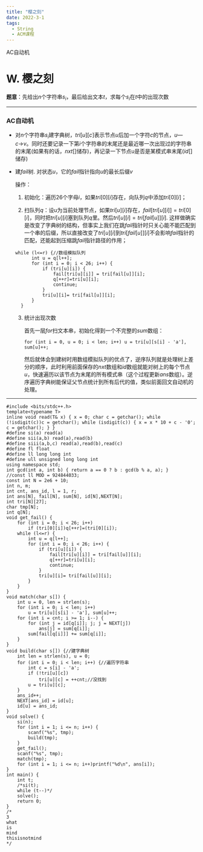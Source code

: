 ```yaml
---
title: "樱之刻"
date: 2022-3-1
tags:
  - String
  - ACM课程
---
```


AC自动机

<!-- more -->

# W. 樱之刻

**题意**：先给出$n$个字符串$s_i$，最后给出文本$t$，求每个$s_i$在$t$中的出现次数

***

### AC自动机

* 对$n$个字符串$s_i$建字典树，$tri[u][c]$表示节点$u$后加一个字符$c$的节点，$u$—$c$→$v$。同时还要记录一下第$i$个字符串的末尾还是最近哪一次出现过的字符串的末尾(如果有的话，$nxt[]$储存)，再记录一下节点u是否是某模式串末尾($id[]$储存)

* 建$fail$树. 对状态$u$，它的$fail$指针指向$u$的最长后缀$v$

  操作：

  1. 初始化：遍历$26$个字母$i$，如果$tri[0][i]$存在，向队列$q$中添加$tri[0][i]$；

  2. 扫队列$q$：设$u$为当前处理节点，如果$tri[u][i]$存在，$fail[tri[u][i]]=tri[0][i]$，同时把$tri[u][i]$塞到队列$q$里。然后$tri[u][i]=tri[fail[u]][i]$. 这样做确实是改变了字典树的结构，但事实上我们在跳$fail$指针时只关心能不能匹配到一个串的后缀，所以直接改变了$tri[u][i]$到$tri[fail[u]][i]$不会影响$fail$指针的匹配，还能起到压缩跳$fail$指针路径的作用；

  ```
  while (l<=r) {//数组模拟队列
  		int u = q[l++];
  		for (int i = 0; i < 26; i++) {
  			if (tri[u][i]) {
  				fail[tri[u][i]] = tri[fail[u]][i];
  				q[++r]=tri[u][i];
  				continue;
  			}
  			tri[u][i]= tri[fail[u]][i];
  		}
  	}
  ```

  3. 统计出现次数

     首先一层$for$扫文本串，初始化得到一个不完整的$sum$数组：

     ```
     for (int i = 0, u = 0; i < len; i++) u = tri[u][s[i] - 'a'], sum[u]++;
     ```

     然后就体会到建树时用数组模拟队列的优点了，逆序队列就是处理树上差分的顺序，此时利用前面保存的$nxt$数组和$id$数组就能对树上的每个节点$u$，快速遍历以该节点为末尾的所有模式串（这个过程更新$ans$数组）。逆序遍历字典树能保证父节点统计到所有后代的值，类似前面回文自动机的处理。

***

```
#include <bits/stdc++.h>
template<typename T>
inline void read(T& x) { x = 0; char c = getchar(); while (!isdigit(c))c = getchar(); while (isdigit(c)) { x = x * 10 + c - '0'; c = getchar(); } }
#define si(a) read(a)
#define sii(a,b) read(a),read(b)
#define siii(a,b,c) read(a),read(b),read(c)
#define fl float
#define ll long long int
#define ull unsigned long long int
using namespace std;
int gcd(int a, int b) { return a == 0 ? b : gcd(b % a, a); }
//const ll MOD = 924844033;
const int N = 2e6 + 10;
int n, m;
int cnt, ans_id, l = 1, r;
int ans[N], fail[N], sum[N], id[N],NEXT[N];
int tri[N][27];
char tmp[N];
int q[N];
void get_fail() {
	for (int i = 0; i < 26; i++)
		if (tri[0][i])q[++r]=(tri[0][i]);
	while (l<=r) {
		int u = q[l++];
		for (int i = 0; i < 26; i++) {
			if (tri[u][i]) {
				fail[tri[u][i]] = tri[fail[u]][i];
				q[++r]=tri[u][i];
				continue;
			}
			tri[u][i]= tri[fail[u]][i];
		}
	}
}
void match(char s[]) {
	int u = 0, len = strlen(s);
	for (int i = 0; i < len; i++) 
		u = tri[u][s[i] - 'a'], sum[u]++;
	for (int i = cnt; i >= 1; i--) {
		for (int j = id[q[i]]; j; j = NEXT[j])
			ans[j] = sum[q[i]];
		sum[fail[q[i]]] += sum[q[i]];
	}
}
void build(char s[]) {//建字典树
	int len = strlen(s), u = 0;
	for (int i = 0; i < len; i++) {//遍历字符串
		int c = s[i] - 'a';
		if (!tri[u][c]) 
			tri[u][c] = ++cnt;//没找到
		u = tri[u][c];
	}
	ans_id++;
	NEXT[ans_id] = id[u];
	id[u] = ans_id;
}
void solve() {
	si(n);
	for (int i = 1; i <= n; i++) {
		scanf("%s", tmp);
		build(tmp);
	}
	get_fail();
	scanf("%s", tmp);
	match(tmp);
	for (int i = 1; i <= n; i++)printf("%d\n", ans[i]);
}
int main() {
	int t;
	/*si(t);
	while (t--)*/
	solve();
	return 0;
}
/*
3
what
is
mind
thisisnotmind
*/
```

